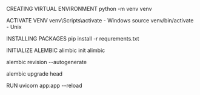 CREATING VIRTUAL ENVIRONMENT
python -m venv venv

ACTIVATE VENV
venv\Scripts\activate - Windows source venv/bin/activate - Unix

INSTALLING PACKAGES
pip install -r requrements.txt

INITIALIZE ALEMBIC
alimbic init alimbic

alembic revision --autogenerate

alembic upgrade head

RUN
uvicorn app:app --reload